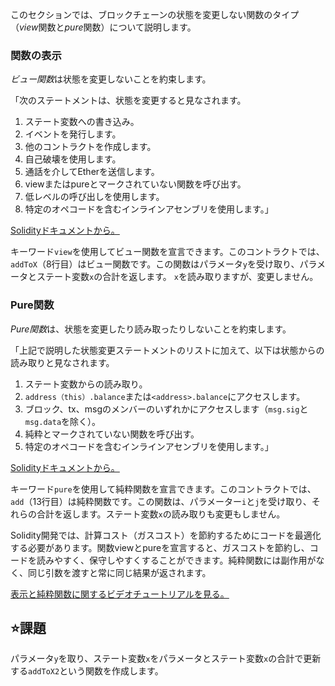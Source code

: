 このセクションでは、ブロックチェーンの状態を変更しない関数のタイプ（*view*関数と*pure*関数）について説明します。

### 関数の表示
*ビュー関数*は状態を変更しないことを約束します。

「次のステートメントは、状態を変更すると見なされます。
1. ステート変数への書き込み。
2. イベントを発行します。
3. 他のコントラクトを作成します。
4. 自己破壊を使用します。
5. 通話を介してEtherを送信します。
6. viewまたはpureとマークされていない関数を呼び出す。
7. 低レベルの呼び出しを使用します。
8. 特定のオペコードを含むインラインアセンブリを使用します。」

<a href = "https://docs.soliditylang.org/en/latest/contracts.html#view-functions" target ="_blank">Solidityドキュメントから。</a>

キーワード`view`を使用してビュー関数を宣言できます。このコントラクトでは、 `addToX`（8行目）はビュー関数です。この関数はパラメータ`y`を受け取り、パラメータとステート変数`x`の合計を返します。 `x`を読み取りますが、変更しません。

### Pure関数
*Pure関数*は、状態を変更したり読み取ったりしないことを約束します。

「上記で説明した状態変更ステートメントのリストに加えて、以下は状態からの読み取りと見なされます。
1. ステート変数からの読み取り。
2.  `address（this）.balance`または`<address>.balance`にアクセスします。
3. ブロック、tx、msgのメンバーのいずれかにアクセスします（`msg.sig`と`msg.data`を除く）。
4. 純粋とマークされていない関数を呼び出す。
5. 特定のオペコードを含むインラインアセンブリを使用します。」

<a href = "https://docs.soliditylang.org/en/latest/contracts.html#pure-functions" target ="_blank">Solidityドキュメントから。</a>

キーワード`pure`を使用して純粋関数を宣言できます。このコントラクトでは、 `add`（13行目）は純粋関数です。この関数は、パラメーター`i`と`j`を受け取り、それらの合計を返します。ステート変数`x`の読み取りも変更もしません。

Solidity開発では、計算コスト（ガスコスト）を節約するためにコードを最適化する必要があります。関数viewとpureを宣言すると、ガスコストを節約し、コードを読みやすく、保守しやすくすることができます。純粋関数には副作用がなく、同じ引数を渡すと常に同じ結果が返されます。

<a href="https://www.youtube.com/watch?v=vOmXqJ4Qzbc" target="_blank">表示と純粋関数に関するビデオチュートリアルを見る。</a>

## ⭐️課題
パラメータ`y`を取り、ステート変数`x`をパラメータとステート変数`x`の合計で更新する`addToX2`という関数を作成します。